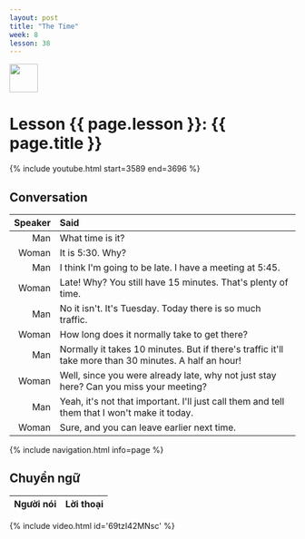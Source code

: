 ```yaml
---
layout: post
title: "The Time"
week: 8
lesson: 38
---
```


<a href="/"><img src="/assets/logo.svg" width="50"></a>

# Lesson {{ page.lesson }}: {{ page.title }}

{% include youtube.html start=3589 end=3696 %}

## Conversation

Speaker | Said
---: | :---
Man | What time is it?
Woman |  It is 5:30. Why?
Man | I think I'm going to be late. I have a meeting at 5:45.
Woman | Late! Why?  You still have 15 minutes. That's plenty of time.
Man | No it isn't. It's Tuesday. Today there is so much traffic.
Woman | How long does it normally take to get there?
Man | Normally it takes 10 minutes. But if there's traffic it'll take more than 30 minutes. A half an hour!
Woman | Well, since you were already late, why not just stay here? Can you miss your meeting?
Man | Yeah, it's not that important. I'll just call them and tell them that I won't make it today.
Woman | Sure, and you can leave earlier next time.

{% include navigation.html info=page %}

## Chuyển ngữ

Người nói | Lời thoại
---: | :---

{% include video.html id='69tzI42MNsc' %}
